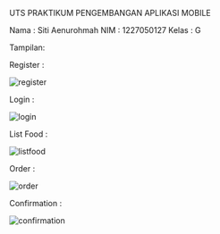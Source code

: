 UTS PRAKTIKUM PENGEMBANGAN APLIKASI MOBILE

Nama  : Siti Aenurohmah
NIM   : 1227050127
Kelas : G

Tampilan:

Register :

![register](https://github.com/user-attachments/assets/3b56cba0-d560-4b0e-9175-95ddf231e74a)

Login :

![login](https://github.com/user-attachments/assets/1474f34f-4357-4bdf-8c9e-58dcdc828aa3)

List Food :

![listfood](https://github.com/user-attachments/assets/632f1d0b-5d8c-4fb8-a01a-6283157aed70)

Order :

![order](https://github.com/user-attachments/assets/6ce99311-bcc8-4865-9ddb-dddc7ca28c85)

Confirmation :

![confirmation](https://github.com/user-attachments/assets/00de6c00-61de-4e87-94e7-885718c050d6)
